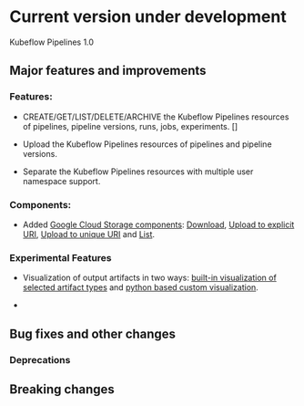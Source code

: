# Current version under development

Kubeflow Pipelines 1.0

## Major features and improvements

### Features:

* CREATE/GET/LIST/DELETE/ARCHIVE the Kubeflow Pipelines resources of pipelines, pipeline versions, runs, jobs, experiments. []

* Upload the Kubeflow Pipelines resources of pipelines and pipeline versions.

* Separate the Kubeflow Pipelines resources with multiple user namespace support.

### Components:

* Added [Google Cloud Storage components](https://github.com/kubeflow/pipelines/tree/290fa55fb9c908be38cbe6bc4c3f477da6b0e97f/components/google-cloud/storage): [Download](https://github.com/kubeflow/pipelines/tree/290fa55fb9c908be38cbe6bc4c3f477da6b0e97f/components/google-cloud/storage/download), [Upload to explicit URI](https://github.com/kubeflow/pipelines/tree/290fa55fb9c908be38cbe6bc4c3f477da6b0e97f/components/google-cloud/storage/upload_to_explicit_uri), [Upload to unique URI](https://github.com/kubeflow/pipelines/tree/290fa55fb9c908be38cbe6bc4c3f477da6b0e97f/components/google-cloud/storage/upload_to_unique_uri) and [List](https://github.com/kubeflow/pipelines/tree/290fa55fb9c908be38cbe6bc4c3f477da6b0e97f/components/google-cloud/storage/list).

### Experimental Features

* Visualization of output artifacts in two ways: [built-in visualization of selected artifact types](https://www.kubeflow.org/docs/pipelines/sdk/python-based-visualizations/) and [python based custom visualization](https://www.kubeflow.org/docs/pipelines/sdk/python-based-visualizations/).

*



## Bug fixes and other changes

### Deprecations

## Breaking changes
